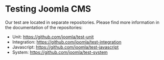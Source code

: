 Testing Joomla CMS
==========

Our test are located in separate repositories. Please find more information in the documentation of the repositories:

* Unit: https://github.com/joomla/test-unit
* Integration: https://github.com/joomla/test-integration
* Javascript: https://github.com/joomla/test-javascript
* System: https://github.com/joomla/test-system 